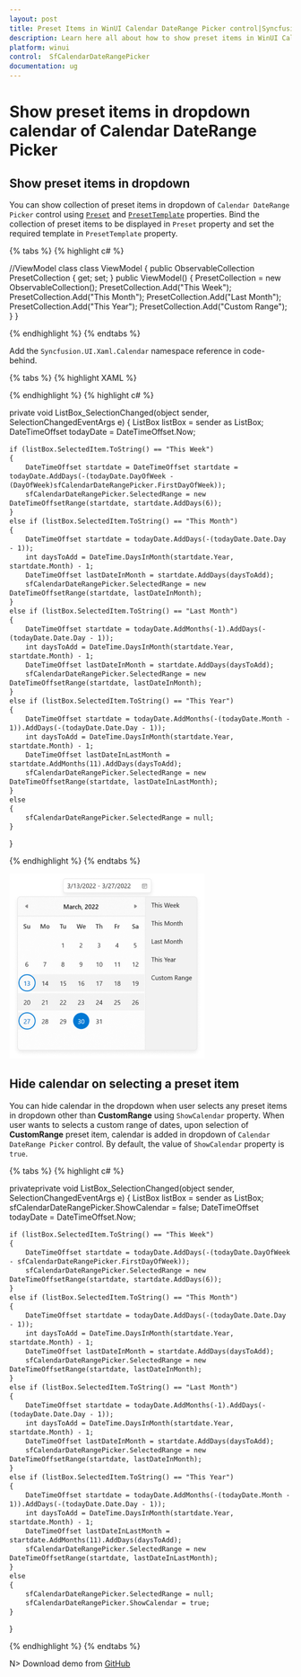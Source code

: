 ```yaml
---
layout: post
title: Preset Items in WinUI Calendar DateRange Picker control|Syncfusion
description: Learn here all about how to show preset items in WinUI Calendar DateRange Picker (SfCalendarDateRangePicker) control and more.
platform: winui
control:  SfCalendarDateRangePicker
documentation: ug
---
```


# Show preset items in dropdown calendar of Calendar DateRange Picker

## Show preset items in dropdown

You can show collection of preset items in dropdown of `Calendar DateRange Picker` control using [`Preset`](https://help.syncfusion.com/cr/winui/Syncfusion.UI.Xaml.Calendar.SfCalendarDateRangePicker.html#Syncfusion_UI_Xaml_Calendar_SfCalendarDateRangePicker_Preset) and [`PresetTemplate`](https://help.syncfusion.com/cr/winui/Syncfusion.UI.Xaml.Calendar.SfCalendarDateRangePicker.html#Syncfusion_UI_Xaml_Calendar_SfCalendarDateRangePicker_PresetTemplate) properties. Bind the collection of preset items to be displayed in `Preset` property and set the required template in `PresetTemplate` property.

{% tabs %}
{% highlight c# %}

//ViewModel class
class ViewModel
    {
        public ObservableCollection<string> PresetCollection { get; set; }
        public ViewModel()
        {
            PresetCollection = new ObservableCollection<string>();
            PresetCollection.Add("This Week");
            PresetCollection.Add("This Month");
            PresetCollection.Add("Last Month");
            PresetCollection.Add("This Year");
            PresetCollection.Add("Custom Range");
        }
    }

{% endhighlight %}
{% endtabs %}

Add the `Syncfusion.UI.Xaml.Calendar` namespace reference in code-behind.

{% tabs %}
{% highlight XAML %}

<Grid>
    <Grid.DataContext>
        <local:ViewModel x:Name="viewModel" />
    </Grid.DataContext>
    <calendar:SfCalendarDateRangePicker  x:Name="sfCalendarDateRangePicker" Height="35" Width="200"
                                        Preset="{x:Bind viewModel.PresetCollection, Mode=TwoWay}" >
        <calendar:SfCalendarDateRangePicker.PresetTemplate>
            <DataTemplate>
                <ListBox ItemsSource="{Binding}" SelectionChanged="ListBox_SelectionChanged" />
            </DataTemplate>
        </calendar:SfCalendarDateRangePicker.PresetTemplate>
    </calendar:SfCalendarDateRangePicker>
</Grid>

{% endhighlight %}
{% highlight c# %}

private void ListBox_SelectionChanged(object sender, SelectionChangedEventArgs e)
{
    ListBox listBox = sender as ListBox;
    DateTimeOffset todayDate = DateTimeOffset.Now;

    if (listBox.SelectedItem.ToString() == "This Week")
    {
        DateTimeOffset startdate = DateTimeOffset startdate = todayDate.AddDays(-(todayDate.DayOfWeek - (DayOfWeek)sfCalendarDateRangePicker.FirstDayOfWeek));
        sfCalendarDateRangePicker.SelectedRange = new DateTimeOffsetRange(startdate, startdate.AddDays(6));
    }
    else if (listBox.SelectedItem.ToString() == "This Month")
    {
        DateTimeOffset startdate = todayDate.AddDays(-(todayDate.Date.Day - 1));
        int daysToAdd = DateTime.DaysInMonth(startdate.Year, startdate.Month) - 1;
        DateTimeOffset lastDateInMonth = startdate.AddDays(daysToAdd);
        sfCalendarDateRangePicker.SelectedRange = new DateTimeOffsetRange(startdate, lastDateInMonth);
    }
    else if (listBox.SelectedItem.ToString() == "Last Month")
    {
        DateTimeOffset startdate = todayDate.AddMonths(-1).AddDays(-(todayDate.Date.Day - 1));
        int daysToAdd = DateTime.DaysInMonth(startdate.Year, startdate.Month) - 1;
        DateTimeOffset lastDateInMonth = startdate.AddDays(daysToAdd);
        sfCalendarDateRangePicker.SelectedRange = new DateTimeOffsetRange(startdate, lastDateInMonth);
    }
    else if (listBox.SelectedItem.ToString() == "This Year")
    {
        DateTimeOffset startdate = todayDate.AddMonths(-(todayDate.Month - 1)).AddDays(-(todayDate.Date.Day - 1));
        int daysToAdd = DateTime.DaysInMonth(startdate.Year, startdate.Month) - 1;
        DateTimeOffset lastDateInLastMonth = startdate.AddMonths(11).AddDays(daysToAdd);
        sfCalendarDateRangePicker.SelectedRange = new DateTimeOffsetRange(startdate, lastDateInLastMonth);
    }
    else
    {
        sfCalendarDateRangePicker.SelectedRange = null;
    }
}

{% endhighlight %}
{% endtabs %}

![present--item-template-in-winui-calendar-date-range-picker](Images/preset-items/present--item-template-in-winui-calendar-date-range-picker.png)

## Hide calendar on selecting a preset item

You can hide calendar in the dropdown when user selects any preset items in dropdown other than **CustomRange** using `ShowCalendar` property. When user wants to selects a custom range of dates, upon selection of **CustomRange** preset item, calendar is added in dropdown of `Calendar DateRange Picker` control. By default, the value of `ShowCalendar` property is `true`.

{% tabs %}
{% highlight c# %}

privateprivate void ListBox_SelectionChanged(object sender, SelectionChangedEventArgs e)
{
    ListBox listBox = sender as ListBox;
    sfCalendarDateRangePicker.ShowCalendar = false;
    DateTimeOffset todayDate = DateTimeOffset.Now;

    if (listBox.SelectedItem.ToString() == "This Week")
    {
        DateTimeOffset startdate = todayDate.AddDays(-(todayDate.DayOfWeek - sfCalendarDateRangePicker.FirstDayOfWeek));
        sfCalendarDateRangePicker.SelectedRange = new DateTimeOffsetRange(startdate, startdate.AddDays(6));
    }
    else if (listBox.SelectedItem.ToString() == "This Month")
    {
        DateTimeOffset startdate = todayDate.AddDays(-(todayDate.Date.Day - 1));
        int daysToAdd = DateTime.DaysInMonth(startdate.Year, startdate.Month) - 1;
        DateTimeOffset lastDateInMonth = startdate.AddDays(daysToAdd);
        sfCalendarDateRangePicker.SelectedRange = new DateTimeOffsetRange(startdate, lastDateInMonth);
    }
    else if (listBox.SelectedItem.ToString() == "Last Month")
    {
        DateTimeOffset startdate = todayDate.AddMonths(-1).AddDays(-(todayDate.Date.Day - 1));
        int daysToAdd = DateTime.DaysInMonth(startdate.Year, startdate.Month) - 1;
        DateTimeOffset lastDateInMonth = startdate.AddDays(daysToAdd);
        sfCalendarDateRangePicker.SelectedRange = new DateTimeOffsetRange(startdate, lastDateInMonth);
    }
    else if (listBox.SelectedItem.ToString() == "This Year")
    {
        DateTimeOffset startdate = todayDate.AddMonths(-(todayDate.Month - 1)).AddDays(-(todayDate.Date.Day - 1));
        int daysToAdd = DateTime.DaysInMonth(startdate.Year, startdate.Month) - 1;
        DateTimeOffset lastDateInLastMonth = startdate.AddMonths(11).AddDays(daysToAdd);
        sfCalendarDateRangePicker.SelectedRange = new DateTimeOffsetRange(startdate, lastDateInLastMonth);
    }
    else
    {
        sfCalendarDateRangePicker.SelectedRange = null;
        sfCalendarDateRangePicker.ShowCalendar = true;
    }
}

{% endhighlight %}
{% endtabs %}

N> Download demo from [GitHub](https://github.com/SyncfusionExamples/syncfusion-winui-tools-calendar-daterange-picker-examples/tree/main/Samples/PresetItems)